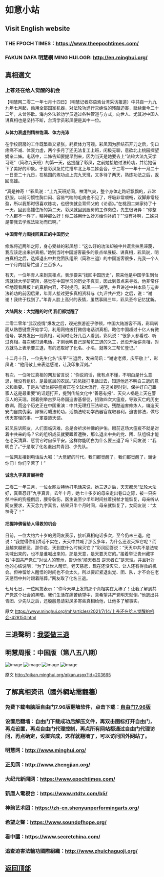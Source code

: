# 如意小站

## Visit English website

### THE FPOCH TIMES：https://www.theepochtimes.com/

### FAKUN DAFA 明慧網 MING HUI.OGR: http://en.minghui.org/

## 真相選文

### 上苍还在给人觉醒的机会

【明慧网二零二一年七月十四日】（明慧记者郑语焉台湾采访报道）中共自一九九九年七月起，动用全部国家机器，对法轮功進行灭绝性的残酷迫害，延续至今二十二年，未曾停歇。海内外法轮功学员透过各种管道与方式，向世人、尤其对中国人讲真相也是坚持不断，台湾学员彩凤便是其中一位。

#### 从体力衰虚到精神饱满、体力充沛

在学校厨房的工作既繁重又紧张，耗费体力可观。彩凤因为胆结石开刀之后，伤口疼痛不减、体衰力虚，两个多月了还无法复工上班，闲极无聊，意欲北上桃园探望嫡亲二姊。电话中，二姊告知要提早到来，因为当天是她要去上“法轮大法九天学习班”（简称九天班）的第一天，这提醒了彩凤，之前她接触过法轮功，并给她留下了美好的印象。于是彩凤急忙忙搭车北上与二姊会合，于二零一一年十一月二十一日至二十九日，在桃园的炼功点上完九天班，又多待了两天，熟炼功法之后，返回高雄。

“真是神奇！”彩凤说：“上九天班期间，神清气爽，整个身体走路轻飘飘的，非常舒服。以前习惯性胸口闷、容易气喘的毛病也不见了，呼吸非常顺畅，双脚非常轻盈，所以我那时很喜欢炼功，也很快就会背师父的《论语》。”在桃园二姊家待了十一天，回到高雄住所的第二天，彩凤就回到厨房的工作岗位，先生很讶异：“你整个人都不一样了，精神那么好！你二姊用什么妙方给你补的？”“没有补啊，二姊只是带我去学炼法轮功而已啊。”

#### 中国青年力图找回真正的中国历史

修炼将近两年之际，身心受益的彩凤想：“这么好的功法却被中共谎言抹黑诬蔑，我应该走出来讲真相。”她到当时中国游客最多的景点举展板、讲真相，彩凤说，明白真相之后，选择退出中共党团队组织（简称三退）的中国游客很多，光我一个人一个月内就帮忙退了三百多人。

有天，一位年青人来到真相点，表示要来“找回中国历史”，原来他是中国学生到台湾就读大学研究所，感觉在中国学习的历史不真实，因此到景点来寻找，他非常仔细地观看展板上的真相内容，不时提问，彩凤一一说明，并且讲述中共本质与迫害法轮功的前因后果，年青人接过更多真相资料与《九评共产党》之后，说：“谢谢！我终于找到了。”年青人脸上高兴的表情，虽然事隔三年，彩凤至今记忆犹新。

#### 大陆网友：大觉醒的时代 我们都觉醒了

二零二零年“武汉疫情”爆发之后，观光旅游近乎停顿，中国大陆游客不再，彩凤转而从熟悉键盘开始学习，利用网络拨打微信电话讲真相。略估中国超过十亿人有微信号，学员发出一则真相，可同时让好几百人看到，彩凤说：“很多人都看过、听过真相，每次我打通电话，才刚表明自己是帮忙三退的义工，还没开始讲真相，对方就马上表示要三退，有的还取好了化名、小名，就等义工帮忙登记。”

十二月十日，一位先生化名“庆平”三退后，发来简讯：“谢谢老师，庆平敬上”，彩凤说：“他用敬上来表达感谢，让我印象深刻。”

有次，一位听过真相的网友留言说：“你说的话，我有点不懂，不明白是什么意思，我没有组织，是最底层的农民。”彩凤拨打电话过去，知道他还不明白三退的意义和重要。于是从“媒体报导瘟疫正在全球大流行，在这关键时刻，保护好自己跟家人这是最重要”的话题打开，提到传统文化中“善恶有报”、天灾人祸是上天在警示人的天理。跟着例举古罗马帝国迫害基督徒，招致四次大瘟疫，导致灭亡的历史教训，而这个历史正在中国重演：中共无理打压法轮功，残酷迫害修炼人，编造天安门自焚伪案，嫁祸污衊法轮功，活摘法轮功学员器官谋取暴利，迫害佛法，做尽伤天害理的事，一定要遭天谴。

彩凤告诉网友，人们面临灾难，总是会祈求神佛的护佑。眼前这场大瘟疫不就是对着中共来的吗？它的组织成员就要跟着遭殃，那么退出中共的党、团、队组织才能在老天清算、惩罚它时自保平安。这样你能明白为什么要三退了吗？网友说：“我明白了。”于是取了化名退出共青团、少先队。

一位网友接到电话后大喊：“大觉醒的时代，我们都觉醒了，我们都觉醒了，谢谢你们！你们辛苦了！”

#### 诚念九字真言展神奇

二零二一年三月，一位女网友特地打电话来说，她三退之后，天天都念“法轮大法好，真善忍好”九字真言。去年十月，她七十多岁的母亲走出巷口之际，被一只突然冲来的狗撞倒后，腰骨裂伤，医生说至少半年时间拄着拐杖才能恢复，母亲听从网友要求，天天念九字真言，结果只半个月时间，母亲就恢复了，女网友说：“太神奇了！”

#### 把握神佛留给人得救的机会

日前，一位大约六十岁的男网友表示，接听真相电话多次，至今仍未三退，他说：“我觉得你们讲话不实在，天灭中共喊了那么多年，为什么还没灭掉它呢？而且越来越邪恶，那你说，天到底什么时候灭它？”彩凤回答说：“天灭中共不是法轮功喊出来的，也不是谁喊出来的，那是天意，是天要灭它的。”接着举证贵州藏字石“中国共产党亡”对世人的警示，告诉他“顺天者昌 逆天者亡”是天理。并且针对他的心结说明：“为了让世人醒悟，老天慈悲，现在还没灭它，让人还有得救的机会。但神留给人醒悟的时间也不会太久，所以要赶紧退出党、团、队，才不会在老天惩罚中共时跟着陪葬。”网友取了化名三退。

七月七日，一位网友表示：“你今天早上发的那个真相实在太棒了！让我了解到共产党这个社会的黑暗。我们生活在痛苦绝望中，真希望共产党明天就倒。”他退出共青团、少先队之后，还殷殷恳请彩凤多寄些真相给他，让他多了解事实。

原文 https://www.minghui.org/mh/articles/2021/7/14/上苍还在给人觉醒的机会-428150.html

## 三退聲明：[我要做三退](http://tuidang.ddns.net/)

## 明慧周报：中国版（第八五八期）

![image](https://user-images.githubusercontent.com/79625284/125921096-cd51217a-bb40-4795-b591-9403abd2850c.png)
![image](https://user-images.githubusercontent.com/79625284/125921154-17347070-3963-4201-9331-6ee7cc1350a1.png)
![image](https://user-images.githubusercontent.com/79625284/125921211-e3edc776-64c5-4892-aee5-7840c10273d2.png)
![image](https://user-images.githubusercontent.com/79625284/125921269-219ec6a4-33ce-4c7b-9bce-6567cd32a817.png)

原文 http://qikan.minghui.org/qikan.aspx?id=203665

## 了解真相资讯（國外網站需翻牆）

### 免费下载电脑版自由门7.96版翻墙软件，点击下载：[自由门7.96版](https://github.com/pinhe91/tuiguang/files/6643781/fg796r.zip)

### 设置后翻墙：自由门下载成功后解压文件，再双击图标打开自由门，再点设置，再点自由门代理控制，再点所有网站都通过自由门代理访问，再点确定，设置完成，这样就翻墙了，可以访问国外网站了。

### 明慧网：http://www.minghui.org/

### 正见网：http://www.zhengjian.org/

### 大纪元新闻网：https://www.epochtimes.com/

### 新唐人電視台：https://www.ntdtv.com/b5/

### 神韵艺术团：https://zh-cn.shenyunperformingarts.org/

### 希望之聲：https://www.soundofhope.org/

### 看中國：https://www.secretchina.com/

### 追查迫害法輪功國際組織：http://www.zhuichaguoji.org/

## [返回顶部](https://git.io/Js3EY)
